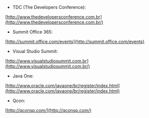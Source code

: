 - TDC (The Developers Conference):

[http://www.thedevelopersconference.com.br](http://www.thedevelopersconference.com.br/)

- Summit Office 365:

[http://summit.office.com/events](http://summit.office.com/events)

- Visual Studio Summit:

[http://www.visualstudiosummit.com.br](http://www.visualstudiosummit.com.br/)

- Java One:

[http://www.oracle.com/javaone/br/register/index.html](http://www.oracle.com/javaone/br/register/index.html)

- Qcon:

[http://qconsp.com/](http://qconsp.com/)